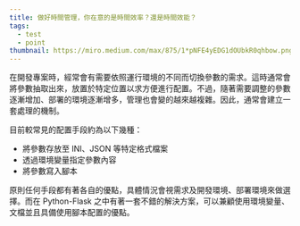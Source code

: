 ```yaml
---
title: 做好時間管理，你在意的是時間效率？還是時間效能？
tags:
  - test
  - point
thumbnail: https://miro.medium.com/max/875/1*pNFE4yEDG1dOUbkR0qhbow.png
---
```


在開發專案時，經常會有需要依照運行環境的不同而切換參數的需求。這時通常會將參數抽取出來，放置於特定位置以求方便進行配置。不過，隨著需要調整的參數逐漸增加、部署的環境逐漸增多，管理也會變的越來越複雜。因此，通常會建立一套處理的機制。

<!-- more -->

目前較常見的配置手段約為以下幾種：

- 將參數存放至 INI、JSON 等特定格式檔案
- 透過環境變量指定參數內容
- 將參數寫入腳本

原則任何手段都有著各自的優點，具體情況會視需求及開發環境、部署環境來做選擇。而在 Python-Flask 之中有著一套不錯的解決方案，可以兼顧使用環境變量、文檔並且具備使用腳本配置的優點。
